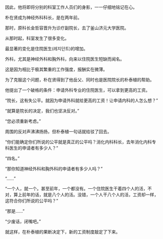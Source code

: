 因此，他将即将分别的科室工作人员们的身影，一一仔细地铭记在心。

朴在贤成为神经外科科长，是在两年前。

那时，原科长金哲容晋升为诊疗副院长，去了釜山济元大学医院。

从那时起，科室发生了很多变化。

最显著的变化是住院医生(레지던트)的增加。

外科，尤其是神经外科和胸外科，向来以住院医生短缺而闻名。

这是因为相比于极其繁重的工作强度，报酬实在微薄。

为了克服这个问题，朴在贤得到了他岳父、同时也是医院院长的朴泰植的帮助。

他提出了一个破格的条件：申请外科专业的住院医生，可以拿到更高的工资。

“院长，这有失公平。就因为申请外科就给更高的工资！让申请内科的人怎么想？”

“就算是院长的决定，我们也坚决反对。”

“您必须重新考虑。”

周围的反对声沸沸扬扬，但朴泰植一句话就给驳了回去。

“你们能确定你们所说的公平就是真正的公平吗？消化内科科长，去年消化内科专科医生的申请者有多少人？”

“四名。”

“那你知道神经外科和胸外科的申请者有多少人吗？”

“……”

“一个人，就一个。甚至前年，一个都没有。一个住院医生干着四个人的活，不对，算上前年的话，就是八个人的活。没错，一个人干八个人的活，工资却一样，这符合你们所说的公平吗？”

“那是……”

“少废话，闭嘴吧。”

就这样，在朴泰植的果断决定下，新的工资制度敲定了下来。